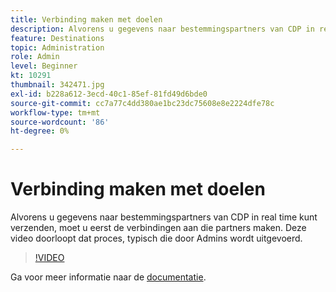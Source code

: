 ```yaml
---
title: Verbinding maken met doelen
description: Alvorens u gegevens naar bestemmingspartners van CDP in real time kunt verzenden, moet u eerst de verbindingen aan die partners maken. Deze video doorloopt die pr... (beschrijvingen moeten tussen 60 en 160 tekens lang zijn)
feature: Destinations
topic: Administration
role: Admin
level: Beginner
kt: 10291
thumbnail: 342471.jpg
exl-id: b228a612-3ecd-40c1-85ef-81fd49d6bde0
source-git-commit: cc7a77c4dd380ae1bc23dc75608e8e2224dfe78c
workflow-type: tm+mt
source-wordcount: '86'
ht-degree: 0%

---
```


# Verbinding maken met doelen

Alvorens u gegevens naar bestemmingspartners van CDP in real time kunt verzenden, moet u eerst de verbindingen aan die partners maken. Deze video doorloopt dat proces, typisch die door Admins wordt uitgevoerd.

>[!VIDEO](https://video.tv.adobe.com/v/342471/?quality=12&learn=on)

Ga voor meer informatie naar de [documentatie](https://experienceleague.adobe.com/docs/experience-platform/destinations/ui/connect-destination.html?lang=en).
